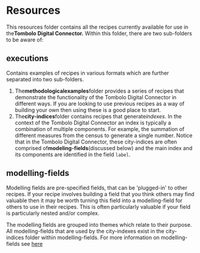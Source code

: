 # Resources

This resources folder contains all the recipes currently available for use in the**Tombolo Digital Connector.** 
Within this folder, there are two sub-folders to be aware of:

**executions** 
- 
Contains examples of recipes in various formats which are further separated into two sub-folders. 

1. The**methodologicalexamples**folder provides a series of recipes that demonstrate the functionality of the Tombolo Digital Connector in different ways. If you are looking to use previous recipes as a way of building your own then using these is a good place to start.  
2. The**city-indices**folder contains recipes that generate*indexes*. In the context of the Tombolo Digital Connector an index is typically a combination of multiple components. For example, the summation of different measures from the census to generate a single number. Notice that in the Tombolo Digital Connector, these city-indices are often comprised of**modeling-fields**(discussed below) and the main index and its components are identified in the field `label`.

**modelling-fields** 
- 
Modelling fields are pre-specified fields, that can be 'plugged-in' to other recipes. If your recipe involves building a field that you think others may find valuable then it may be worth turning this field into a modelling-field for others to use in their recipes. This is often particularly valuable if your field is particularly nested and/or complex. 

The modelling fields are grouped into themes which relate to their purpose. All modelling-fields that are used by the city-indexes exist in the city-indices folder within modelling-fields. For more information on modelling-fields see [here](modelling-fields/README.md)